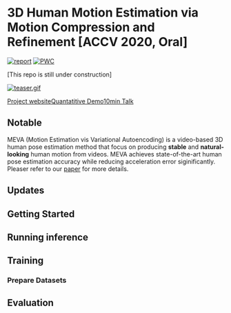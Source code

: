 # 3D Human Motion Estimation via Motion Compression and Refinement [ACCV 2020, Oral]


[![report](https://img.shields.io/badge/arxiv-report-red)](https://arxiv.org/abs/2008.03789)
[![PWC](https://img.shields.io/endpoint.svg?url=https://paperswithcode.com/badge/3d-human-motion-estimation-via-motion/3d-human-pose-estimation-on-3dpw)](https://paperswithcode.com/sota/3d-human-pose-estimation-on-3dpw?p=3d-human-motion-estimation-via-motion)

[This repo is still under construction]

<p float="center">
  <a href="https://gifyu.com/image/iK5A"><img src="https://s2.gifyu.com/images/teaser.th.gif" alt="teaser.gif" border="0" /></a>
</p>



[Project website](https://zhengyiluo.github.io/projects/meva/)[Quantatitive Demo](https://youtu.be/YBb9NDz3ngM)[10min Talk](https://youtu.be/-TN3NRpCEc0)


## Notable

MEVA (Motion Estimation vis Variational Autoencoding) is a video-based 3D human pose estimation method that focus on producing **stable** and **natural-looking** human motion from videos. MEVA achieves state-of-the-art human pose estimation accuracy while reducing acceleration error siginificantly. Pleaser refer to our [paper](https://arxiv.org/abs/2008.03789) for more details.  


## Updates


## Getting Started


## Running inference


## Training 

### Prepare Datasets


## Evaluation


